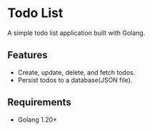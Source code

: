 # Todo List

A simple todo list application built with Golang.

## Features

- Create, update, delete, and fetch todos.
- Persist todos to a database(JSON file).

## Requirements

- Golang 1.20+
